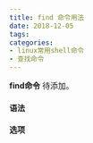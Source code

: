 ```yaml
---
title: find 命令用法
date: 2018-12-05
tags:
categories: 
- linux常用shell命令
- 查找命令
---
```

**find命令** 待添加。
<!-- more --> 
#### **语法**


#### **选项**
